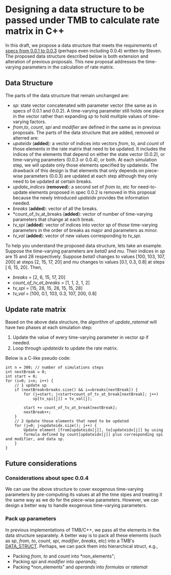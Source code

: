 # Designing a data structure to be passed under TMB to calculate rate matrix in C++
 In this draft, we propose a data structure that meets the requirements of [specs from 
 0.0.1 to 0.0.3](https://canmod.net/misc/flex_specs) (perhaps even including 0.0.4) 
 written by Steven. The proposed data structure described below is both extension and 
 alteration of previous proposals. This new proposal addresses the time-varying parameters 
 in the calculation of rate matrix.
 
 ## Data Structure
The parts of the data structure that remain unchanged are:
 - *sp*: state vector 
 concatenated with parameter vector (the same as in specs of 0.0.1 and 0.0.2). A 
 time-varying parameter still holds one place in the vector rather than expanding *sp* to 
 hold multiple values of time-varying factors.
 - *from*,*to*, *count*, *spi* and 
 *modifier* are defined in the same as in previous proposals.
The parts of the data structure that are added, removed or alterred are:
 - *upateidx* (**added**): a vector of indices into vectors *from*, *to*, and *count* of those elements 
 in the rate matrix that need to be updated. It includes the indices of the elements that 
 depend on either the state vector (0.0.2), or time-varying parameters (0.0.3 or 0.0.4), 
 or both. At each simulation step, we will update only those elements specified by 
 updateidx. The drawback of this design is that elements that only depends on piece-wise 
 parameters (0.0.3) are updated at each step although they only need to be updated at 
 certain breaks.
 - *update_indices* (**removed**): a second set of *from* *to*, etc for 
 need-to-update elements proposed in spec 0.0.2 is removed in this proposal because the 
 newly introduced *upateidx* provides the information needed.
 - *breaks* (**added**): 
 vector of all the breaks.
 - *count_of_tv_at_breaks (**added**): vector of number of 
 time-varying parameters that change at each break.
 - *tv_spi* (**added**): vector of 
 indices into vector *sp* of those time-varying parameters in the order of breaks as major 
 and parameters as minor.
 - *tv_val* (**added**): vector of new values corresponding to 
 *tv_spi*.

To help you understand the proposed data structure, lets take an example. Suppose the 
time-varying parameters are *beta0* and *mu*. Their indices in *sp* are 15 and 28 
respectively. Suppose *beta0* changes to values [100, 103, 107, 200] at steps [2, 15, 17, 
20] and *mu* changes to values [0.1, 0.3, 0.8] at steps [ 6, 15, 20]. Then,
 - *breaks* = [2, 6, 15, 17, 20]
 - *count_of_tv_at_breaks* = [1, 1, 2, 1, 2]
 - *tv_spi* = [15, 28, 15, 28, 15, 15, 28]
 - *tv_val* = [100, 0.1, 103, 0.3, 107, 200, 0.8]

## Update rate matrix
Based on the above data structure, the algorithm of *update_ratemat* will have two phases
at each simulation step: 
 1. Update the value of every time-varying parameter in vector *sp* if needed. 
 2. Loop through *updateidx* to update the rate matrix.

Below is a C-like pseudo code:

    int n = 300; // number of simulations steps 
    int nextBreak = 0; 
    int start = 0; 
    for (i=0; i<n; i++) {
        // 1 update sp
        if (nextBreak<breaks.size() && i==breaks[nextBreak]) { 
            for (j=start; j<start+count_of_tv_at_break[nextBreak]; j++)
                sp[tv_spi[j]] = tv_val[j]; 

            start += count_of_tv_at_break[nextBreak]; 
            nextBreak++;
        }
        // 2 Update those elements that need to be updated
        for (j=0; j<updateidx.size(); j++) { 
            Update element [from[updateidx[j]], to[updateidx[j]] by using 
            formula defined by count[updateidx[j]] plus corresponding spi and modifier, and data sp.
        }
    }

## Future considerations
### Considerations about spec 0.0.4
We can use the above structure to cover exogenous time-varying parameters by pre-computing 
its values at all the time stpes and treating it the same way as we do for the piece-wise 
parameters. However, we can design a better way to handle exogenous time-varying 
parameters.

### Pack up parameters
In previous implementations of TMB/C++, we pass all the elements in the data structure 
separately. A better way is to pack all these elements (such as *sp*, *from*, *to*, 
*count*, *spi*, *modifier*, *breaks*, etc) into a TMB's 
[DATA_STRUCT](https://kaskr.github.io/adcomp/group__macros.html#gaf9885566da0d248c1a4b4d7a0eeafcd2). 
Perhaps, we can pack them into hierarchical struct, e.g.,
 - Packing *from*, *to* and *count* into *non_elements";
 - Packing *spi* and *modifier* into *operands*;
 - Packing *non_elements" and *operands* into *formulas* or *ratemat*

